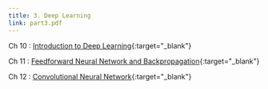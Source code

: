```yaml
---
title: 3. Deep Learning
link: part3.pdf
---
```


Ch 10
: [Introduction to Deep Learning](files/ch10.pdf){:target="_blank"}

Ch 11
: [Feedforward Neural Network and Backpropagation](files/ch11.pdf){:target="_blank"}

Ch 12
: [Convolutional Neural Network](files/ch12.pdf){:target="_blank"}
